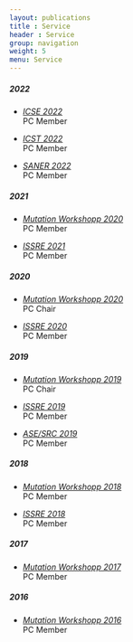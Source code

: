 ```yaml
---
layout: publications
title : Service
header : Service
group: navigation
weight: 5
menu: Service
---
```


##### 2022

* [_ICSE 2022_](https://conf.researchr.org/committee/icse-2022/icse-2022-papers-program-committee)<br/>
  PC Member

* [_ICST 2022_](https://icst2022.vrain.upv.es/committee/icst-2022-papers-program-committee)<br/>
  PC Member

* [_SANER 2022_](https://saner2022.uom.gr/programCommittee)<br/>
  PC Member

##### 2021

* [_Mutation Workshopp 2020_](https://mutation-workshop.github.io/2021/)<br/>
  PC Member

* [_ISSRE 2021_](http://2021.issre.net/research-committees)<br/>
  PC Member

##### 2020

* [_Mutation Workshopp 2020_](https://mutation-workshop.github.io/2020/)<br/>
  PC Chair

* [_ISSRE 2020_](http://2020.issre.net/research-committees.html)<br/>
  PC Member


##### 2019

* [_Mutation Workshopp 2019_](https://mutation-workshop.github.io/2019/)<br/>
  PC Chair

* [_ISSRE 2019_](https://2019.issre.net/research-pc.html)<br/>
  PC Member

* [_ASE/SRC 2019_](https://2019.ase-conferences.org/committee/ase-2019-student-research-competition-program-committee)<br/>
  PC Member

##### 2018

* [_Mutation Workshopp 2018_](https://mutation-workshop.github.io/2018/)<br/>
  PC Member

* [_ISSRE 2018_](https://2018.issre.net/research-pc.html)<br/>
  PC Member

<!--* [_VL/HCC 2018 (Posters)__]()<br/>
  PC Member -->


##### 2017

* [_Mutation Workshopp 2017_](https://mutation-workshop.github.io/2017/)<br/>
  PC Member

##### 2016

* [_Mutation Workshopp 2016_](https://mutation-workshop.github.io/2016/)<br/>
  PC Member

